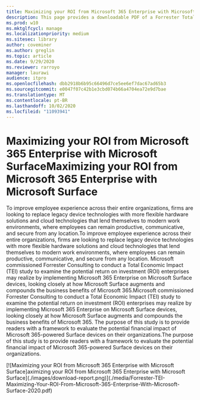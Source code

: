 ```yaml
---
title: Maximizing your ROI from Microsoft 365 Enterprise with Microsoft Surface
description: This page provides a downloadable PDF of a Forrester Total Economic Impact Study commissioned by Microsoft.
ms.prod: w10
ms.mktglfcycl: manage
ms.localizationpriority: medium
ms.sitesec: library
author: coveminer
ms.author: greglin
ms.topic: article
ms.date: 9/29/2020
ms.reviewer: rarroyo
manager: laurawi
audience: itpro
ms.openlocfilehash: dbb2918b6b95c66496d7ce5ee6ef7dac67ad65b3
ms.sourcegitcommit: e0047f07c42b1e3cbd074b66a4704ea72e9d7bae
ms.translationtype: MT
ms.contentlocale: pt-BR
ms.lasthandoff: 10/02/2020
ms.locfileid: "11093941"
---
```

# <span data-ttu-id="58f59-103">Maximizing your ROI from Microsoft 365 Enterprise with Microsoft Surface</span><span class="sxs-lookup"><span data-stu-id="58f59-103">Maximizing your ROI from Microsoft 365 Enterprise with Microsoft Surface</span></span>

 <span data-ttu-id="58f59-104">To improve employee experience across their entire organizations, firms are looking to replace legacy device technologies with more flexible hardware solutions and cloud technologies that lend themselves to modern work environments, where employees can remain productive, communicative, and secure from any location.</span><span class="sxs-lookup"><span data-stu-id="58f59-104">To improve employee experience across their entire organizations, firms are looking to replace legacy device technologies with more flexible hardware solutions and cloud technologies that lend themselves to modern work environments, where employees can remain productive, communicative, and secure from any location.</span></span> <span data-ttu-id="58f59-105">Microsoft commissioned Forrester Consulting to conduct a Total Economic Impact (TEI) study to examine the potential return on investment (ROI) enterprises may realize by implementing Microsoft 365 Enterprise on Microsoft Surface devices, looking closely at how Microsoft Surface augments and compounds the business benefits of Microsoft 365.</span><span class="sxs-lookup"><span data-stu-id="58f59-105">Microsoft commissioned Forrester Consulting to conduct a Total Economic Impact (TEI) study to examine the potential return on investment (ROI) enterprises may realize by implementing Microsoft 365 Enterprise on Microsoft Surface devices, looking closely at how Microsoft Surface augments and compounds the business benefits of Microsoft 365.</span></span> <span data-ttu-id="58f59-106">The purpose of this study is to provide readers with a framework to evaluate the potential financial impact of Microsoft 365-powered Surface devices on their organizations.</span><span class="sxs-lookup"><span data-stu-id="58f59-106">The purpose of this study is to provide readers with a framework to evaluate the potential financial impact of Microsoft 365-powered Surface devices on their organizations.</span></span>

[![M<span data-ttu-id="58f59-107">aximizing your ROI from Microsoft 365 Enterprise with Microsoft Surface]</span><span class="sxs-lookup"><span data-stu-id="58f59-107">aximizing your ROI from Microsoft 365 Enterprise with Microsoft Surface]</span></span>(./images/download-report.png)](./media/Forrester-TEI-Maximizing-Your-ROI-From-Microsoft-365-Enterprise-With-Microsoft-Surface-2020.pdf)



